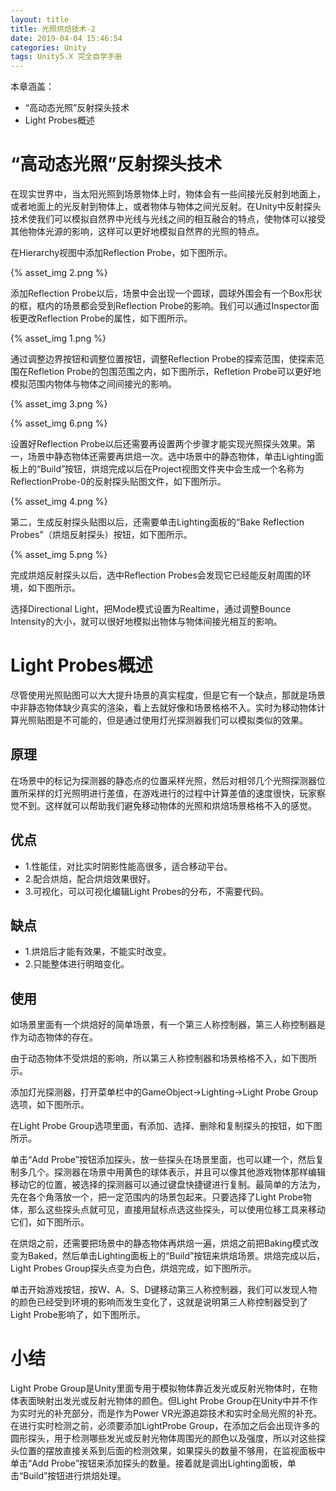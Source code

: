 ```yaml
---
layout: title
title: 光照烘焙技术-2
date: 2019-04-04 15:46:54
categories: Unity
tags: Unity5.X 完全自学手册
---
```

本章涵盖：
* “高动态光照”反射探头技术
* Light Probes概述

<!--more-->

# “高动态光照”反射探头技术

在现实世界中，当太阳光照到场景物体上时，物体会有一些间接光反射到地面上，或者地面上的光反射到物体上，或者物体与物体之间光反射。在Unity中反射探头技术使我们可以模拟自然界中光线与光线之间的相互融合的特点，使物体可以接受其他物体光源的影响，这样可以更好地模拟自然界的光照的特点。

在Hierarchy视图中添加Reflection Probe，如下图所示。

{% asset_img 2.png %}

添加Reflection Probe以后，场景中会出现一个圆球，圆球外围会有一个Box形状的框，框内的场景都会受到Reflection Probe的影响。我们可以通过Inspector面板更改Reflection Probe的属性，如下图所示。

{% asset_img 1.png %}

通过调整边界按钮和调整位置按钮，调整Reflection Probe的探索范围，使探索范围在Refletion Probe的包围范围之内，如下图所示，Refletion Probe可以更好地模拟范围内物体与物体之间间接光的影响。

{% asset_img 3.png %}

{% asset_img 6.png %}

设置好Reflection Probe以后还需要再设置两个步骤才能实现光照探头效果。第一，场景中静态物体还需要再烘焙一次。选中场景中的静态物体，单击Lighting面板上的“Build”按钮，烘焙完成以后在Project视图文件夹中会生成一个名称为ReflectionProbe-0的反射探头贴图文件，如下图所示。

{% asset_img 4.png %}

第二，生成反射探头贴图以后，还需要单击Lighting面板的“Bake Reflection Probes”（烘焙反射探头）按钮，如下图所示。

{% asset_img 5.png %}

完成烘焙反射探头以后，选中Reflection Probes会发现它已经能反射周围的环境，如下图所示。

选择Directional Light，把Mode模式设置为Realtime，通过调整Bounce Intensity的大小，就可以很好地模拟出物体与物体间接光相互的影响。

# Light Probes概述

尽管使用光照贴图可以大大提升场景的真实程度，但是它有一个缺点，那就是场景中非静态物体缺少真实的渲染，看上去就好像和场景格格不入。实时为移动物体计算光照贴图是不可能的，但是通过使用灯光探测器我们可以模拟类似的效果。

## 原理

在场景中的标记为探测器的静态点的位置采样光照，然后对相邻几个光照探测器位置所采样的灯光照明进行差值，在游戏进行的过程中计算差值的速度很快，玩家察觉不到。这样就可以帮助我们避免移动物体的光照和烘焙场景格格不入的感觉。

## 优点

* 1.性能佳，对比实时阴影性能高很多，适合移动平台。
* 2.配合烘焙，配合烘焙效果很好。
* 3.可视化，可以可视化编辑Light Probes的分布，不需要代码。

## 缺点

* 1.烘焙后才能有效果，不能实时改变。
* 2.只能整体进行明暗变化。

## 使用

如场景里面有一个烘焙好的简单场景，有一个第三人称控制器，第三人称控制器是作为动态物体的存在。

由于动态物体不受烘焙的影响，所以第三人称控制器和场景格格不入，如下图所示。

添加灯光探测器，打开菜单栏中的GameObject->Lighting->Light Probe Group选项，如下图所示。



在Light Probe Group选项里面，有添加、选择、删除和复制探头的按钮，如下图所示。

单击“Add Probe”按钮添加探头，放一些探头在场景里面，也可以建一个，然后复制多几个。探测器在场景中用黄色的球体表示，并且可以像其他游戏物体那样编辑移动它的位置，被选择的探测器可以通过键盘快捷键进行复制。最简单的方法为，先在各个角落放一个，把一定范围内的场景包起来。只要选择了Light Probe物体，那么这些探头点就可见，直接用鼠标点选这些探头，可以使用位移工具来移动它们，如下图所示。

在烘焙之前，还需要把场景中的静态物体再烘焙一遍，烘焙之前把Baking模式改变为Baked，然后单击Lighting面板上的“Build”按钮来烘焙场景。烘焙完成以后，Light Probes Group探头点变为白色，烘焙完成，如下图所示。

单击开始游戏按钮，按W、A、S、D键移动第三人称控制器，我们可以发现人物的颜色已经受到环境的影响而发生变化了，这就是说明第三人称控制器受到了Light Probe影响了，如下图所示。

# 小结

Light Probe Group是Unity里面专用于模拟物体靠近发光或反射光物体时，在物体表面映射出发光或反射光物体的颜色。但Light Probe Group在Unity中并不作为实时光的补充部分，而是作为Power VR光源追踪技术和实时全局光照的补充。在进行实时检测之前，必须要添加LightProbe Group，在添加之后会出现许多的圆形探头，用于检测哪些发光或反射光物体周围光的颜色以及强度，所以对这些探头位置的摆放直接关系到后面的检测效果，如果探头的数量不够用，在监视面板中单击“Add Probe”按钮来添加探头的数量。接着就是调出Lighting面板，单击“Build”按钮进行烘焙处理。